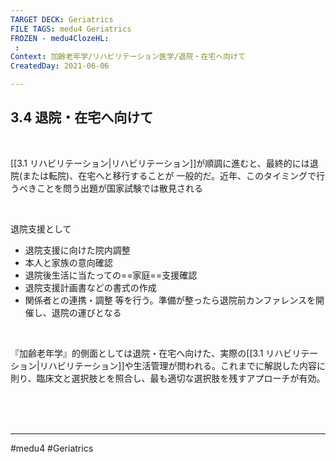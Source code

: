 ```yaml
---
TARGET DECK: Geriatrics
FILE TAGS: medu4 Geriatrics
FROZEN - medu4ClozeHL:
 : 
Context: 加齢老年学/リハビリテーション医学/退院・在宅へ向けて
CreatedDay: 2021-06-06

---
```


## 3.4 退院・在宅へ向けて

<br>

[[3.1 リハビリテーション|リハビリテーション]]が順調に進むと、最終的には退院(または転院)、在宅へと移行することが 一般的だ。近年、このタイミングで行うべきことを問う出題が国家試験では散見される

<br>

退院支援として
* 退院支援に向けた院内調整
* 本人と家族の意向確認
* 退院後生活に当たっての==家庭==支援確認
* 退院支援計画書などの書式の作成
* 関係者との連携・調整
等を行う。準備が整ったら退院前カンファレンスを開催し、退院の運びとなる
<!--ID: 1623210714843-->


<br>

『加齢老年学』的側面としては退院・在宅へ向けた、実際の[[3.1 リハビリテーション|リハビリテーション]]や生活管理が問われる。これまでに解説した内容に則り、臨床文と選択肢とを照合し、最も適切な選択肢を残すアプローチが有効。
 



<br><br><br>

---
#medu4 #Geriatrics
